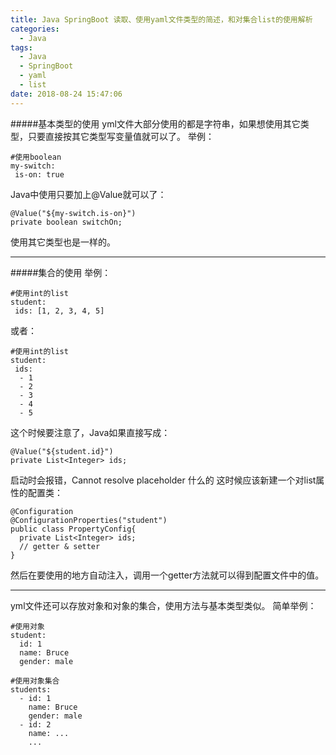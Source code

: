```yaml
---
title: Java SpringBoot 读取、使用yaml文件类型的简述，和对集合list的使用解析
categories:
  - Java
tags:
  - Java
  - SpringBoot
  - yaml
  - list
date: 2018-08-24 15:47:06
---
```

#####基本类型的使用
yml文件大部分使用的都是字符串，如果想使用其它类型，只要直接按其它类型写变量值就可以了。
举例：
```
#使用boolean
my-switch:
 is-on: true
```
Java中使用只要加上@Value就可以了：
```
@Value("${my-switch.is-on}")
private boolean switchOn;
```
使用其它类型也是一样的。
***
#####集合的使用
举例：
```
#使用int的list
student:
 ids: [1, 2, 3, 4, 5]
```
或者：
```
#使用int的list
student:
 ids: 
  - 1
  - 2
  - 3
  - 4
  - 5
```
这个时候要注意了，Java如果直接写成：
```
@Value("${student.id}")
private List<Integer> ids;
```
启动时会报错，Cannot resolve placeholder 什么的
这时候应该新建一个对list属性的配置类：
```
@Configuration
@ConfigurationProperties("student")
public class PropertyConfig{
  private List<Integer> ids;
  // getter & setter
}
```
然后在要使用的地方自动注入，调用一个getter方法就可以得到配置文件中的值。
***
yml文件还可以存放对象和对象的集合，使用方法与基本类型类似。
简单举例：
```
#使用对象
student:
  id: 1
  name: Bruce
  gender: male
```
```
#使用对象集合
students: 
  - id: 1
    name: Bruce
    gender: male
  - id: 2
    name: ...
    ...
```
